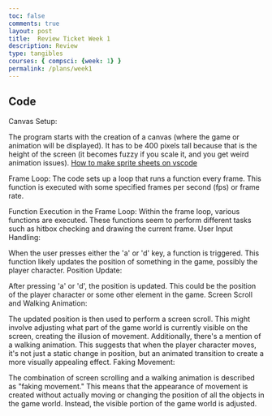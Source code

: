 ```yaml
---
toc: false
comments: true
layout: post
title:  Review Ticket Week 1
description: Review
type: tangibles
courses: { compsci: {week: 1} }
permalink: /plans/week1
---
```


## Code
Canvas Setup:

The program starts with the creation of a canvas (where the game or animation will be displayed).
It has to be 400 pixels tall because that is the height of the screen (it becomes fuzzy if you scale it, and you get weird animation issues). [How to make sprite sheets on vscode](https://www.itorian.com/2014/02/creating-image-sprite-in-visual-studio.html#:~:text=Step%201%3A%20Select%20images%20and,added%20inside%20'images'%20folder.)

Frame Loop:
The code sets up a loop that runs a function every frame. This function is executed with some specified frames per second (fps) or frame rate.

Function Execution in the Frame Loop:
Within the frame loop, various functions are executed. These functions seem to perform different tasks such as hitbox checking and drawing the current frame.
User Input Handling:

When the user presses either the 'a' or 'd' key, a function is triggered. This function likely updates the position of something in the game, possibly the player character.
Position Update:

After pressing 'a' or 'd', the position is updated. This could be the position of the player character or some other element in the game.
Screen Scroll and Walking Animation:

The updated position is then used to perform a screen scroll. This might involve adjusting what part of the game world is currently visible on the screen, creating the illusion of movement.
Additionally, there's a mention of a walking animation. This suggests that when the player character moves, it's not just a static change in position, but an animated transition to create a more visually appealing effect.
Faking Movement:

The combination of screen scrolling and a walking animation is described as "faking movement." This means that the appearance of movement is created without actually moving or changing the position of all the objects in the game world. Instead, the visible portion of the game world is adjusted.